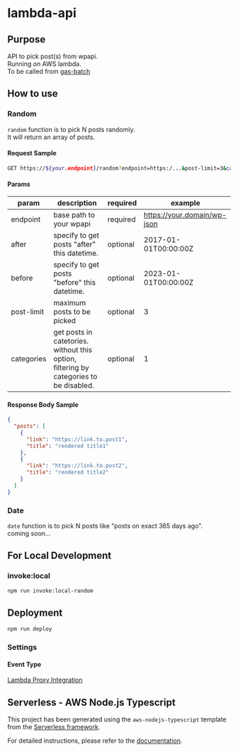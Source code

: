 # lambda-api

## Purpose

API to pick post(s) from wpapi.  
Running on AWS lambda.  
To be called from [gas-batch](../gas-batch/README.md)

## How to use

### Random

`random` function is to pick N posts randomly.\
It will return an array of posts.

#### Request Sample

```sh
GET https://${your.endpoint}/random?endpoint=https:/...&post-limit=3&categories=1&categories=2&categories=3...
```

#### Params

| param      | description                                                                           | required | example                     |
| ---------- | ------------------------------------------------------------------------------------- | -------- | --------------------------- |
| endpoint   | base path to your wpapi                                                               | required | https://your.domain/wp-json |
| after      | specify to get posts "after" this datetime.                                           | optional | 2017-01-01T00:00:00Z        |
| before     | specify to get posts "before" this datetime.                                          | optional | 2023-01-01T00:00:00Z        |
| post-limit | maximum posts to be picked                                                            | optional | 3                           |
| categories | get posts in catetories. without this option, filtering by categories to be disabled. | optional | 1                           |

#### Response Body Sample

```json
{
  "posts": [
    {
      "link": "https://link.to.post1",
      "title": "rendered title1"
    },
    {
      "link": "https://link.to.post2",
      "title": "rendered title2"
    }
  ]
}
```

### Date

`date` function is to pick N posts like "posts on exact 365 days ago".\
coming soon...

## For Local Development

### invoke:local

```sh
npm run invoke:local-random
```

## Deployment

```sh
npm run deploy
```

### Settings

#### Event Type

[Lambda Proxy Integration](https://www.serverless.com/framework/docs/providers/aws/events/apigateway#lambda-proxy-integration)

## Serverless - AWS Node.js Typescript

This project has been generated using the `aws-nodejs-typescript` template from the [Serverless framework](https://www.serverless.com/).

For detailed instructions, please refer to the [documentation](https://www.serverless.com/framework/docs/providers/aws/).

<!-- TODO unit test -->
<!-- TODO lint-staged の prettier で対象外になっているファイルがある -->
<!-- TODO refactor and clear TODOs -->
<!-- TODO add function 'date' -->
